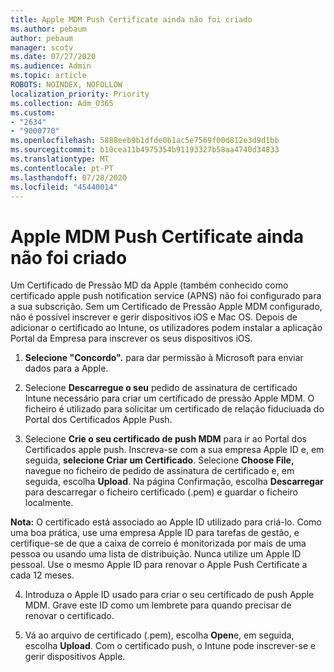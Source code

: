 ```yaml
---
title: Apple MDM Push Certificate ainda não foi criado
ms.author: pebaum
author: pebaum
manager: scotv
ms.date: 07/27/2020
ms.audience: Admin
ms.topic: article
ROBOTS: NOINDEX, NOFOLLOW
localization_priority: Priority
ms.collection: Adm_O365
ms.custom:
- "2634"
- "9000770"
ms.openlocfilehash: 5888eeb9b1dfde0b1ac5e7569f00d812e3d9d1bb
ms.sourcegitcommit: b10cea11b4975354b91193327b58aa4740d34833
ms.translationtype: MT
ms.contentlocale: pt-PT
ms.lasthandoff: 07/28/2020
ms.locfileid: "45440014"
---
```

# <a name="apple-mdm-push-certificate-has-not-been-set-up"></a>Apple MDM Push Certificate ainda não foi criado

Um Certificado de Pressão MD da Apple (também conhecido como certificado apple push notification service (APNS) não foi configurado para a sua subscrição. Sem um Certificado de Pressão Apple MDM configurado, não é possível inscrever e gerir dispositivos iOS e Mac OS. Depois de adicionar o certificado ao Intune, os utilizadores podem instalar a aplicação Portal da Empresa para inscrever os seus dispositivos iOS.

1. **Selecione "Concordo".** para dar permissão à Microsoft para enviar dados para a Apple.

2. Selecione **Descarregue o seu** pedido de assinatura de certificado Intune necessário para criar um certificado de pressão Apple MDM. O ficheiro é utilizado para solicitar um certificado de relação fiduciuada do Portal dos Certificados Apple Push.

3. Selecione **Crie o seu certificado de push MDM** para ir ao Portal dos Certificados apple push. Inscreva-se com a sua empresa Apple ID e, em seguida, **selecione Criar um Certificado**. Selecione **Choose File,** navegue no ficheiro de pedido de assinatura de certificado e, em seguida, escolha **Upload**. Na página Confirmação, escolha **Descarregar** para descarregar o ficheiro certificado (.pem) e guardar o ficheiro localmente.
 
**Nota:** O certificado está associado ao Apple ID utilizado para criá-lo. Como uma boa prática, use uma empresa Apple ID para tarefas de gestão, e certifique-se de que a caixa de correio é monitorizada por mais de uma pessoa ou usando uma lista de distribuição. Nunca utilize um Apple ID pessoal. Use o mesmo Apple ID para renovar o Apple Push Certificate a cada 12 meses.
 
4. Introduza o Apple ID usado para criar o seu certificado de push Apple MDM. Grave este ID como um lembrete para quando precisar de renovar o certificado.

5. Vá ao arquivo de certificado (.pem), escolha **Open**e, em seguida, escolha **Upload**. Com o certificado push, o Intune pode inscrever-se e gerir dispositivos Apple.
